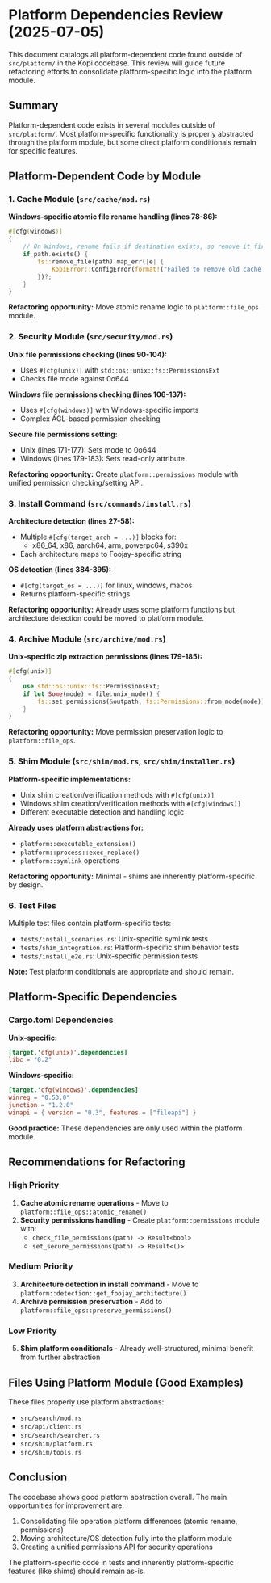 # Platform Dependencies Review (2025-07-05)

This document catalogs all platform-dependent code found outside of `src/platform/` in the Kopi codebase. This review will guide future refactoring efforts to consolidate platform-specific logic into the platform module.

## Summary

Platform-dependent code exists in several modules outside of `src/platform/`. Most platform-specific functionality is properly abstracted through the platform module, but some direct platform conditionals remain for specific features.

## Platform-Dependent Code by Module

### 1. Cache Module (`src/cache/mod.rs`)

**Windows-specific atomic file rename handling (lines 78-86):**

```rust
#[cfg(windows)]
{
    // On Windows, rename fails if destination exists, so remove it first
    if path.exists() {
        fs::remove_file(path).map_err(|e| {
            KopiError::ConfigError(format!("Failed to remove old cache file: {e}"))
        })?;
    }
}
```

**Refactoring opportunity:** Move atomic rename logic to `platform::file_ops` module.

### 2. Security Module (`src/security/mod.rs`)

**Unix file permissions checking (lines 90-104):**

- Uses `#[cfg(unix)]` with `std::os::unix::fs::PermissionsExt`
- Checks file mode against 0o644

**Windows file permissions checking (lines 106-137):**

- Uses `#[cfg(windows)]` with Windows-specific imports
- Complex ACL-based permission checking

**Secure file permissions setting:**

- Unix (lines 171-177): Sets mode to 0o644
- Windows (lines 179-183): Sets read-only attribute

**Refactoring opportunity:** Create `platform::permissions` module with unified permission checking/setting API.

### 3. Install Command (`src/commands/install.rs`)

**Architecture detection (lines 27-58):**

- Multiple `#[cfg(target_arch = ...)]` blocks for:
  - x86_64, x86, aarch64, arm, powerpc64, s390x
- Each architecture maps to Foojay-specific string

**OS detection (lines 384-395):**

- `#[cfg(target_os = ...)]` for linux, windows, macos
- Returns platform-specific strings

**Refactoring opportunity:** Already uses some platform functions but architecture detection could be moved to platform module.

### 4. Archive Module (`src/archive/mod.rs`)

**Unix-specific zip extraction permissions (lines 179-185):**

```rust
#[cfg(unix)]
{
    use std::os::unix::fs::PermissionsExt;
    if let Some(mode) = file.unix_mode() {
        fs::set_permissions(&outpath, fs::Permissions::from_mode(mode))?;
    }
}
```

**Refactoring opportunity:** Move permission preservation logic to `platform::file_ops`.

### 5. Shim Module (`src/shim/mod.rs`, `src/shim/installer.rs`)

**Platform-specific implementations:**

- Unix shim creation/verification methods with `#[cfg(unix)]`
- Windows shim creation/verification methods with `#[cfg(windows)]`
- Different executable detection and handling logic

**Already uses platform abstractions for:**

- `platform::executable_extension()`
- `platform::process::exec_replace()`
- `platform::symlink` operations

**Refactoring opportunity:** Minimal - shims are inherently platform-specific by design.

### 6. Test Files

Multiple test files contain platform-specific tests:

- `tests/install_scenarios.rs`: Unix-specific symlink tests
- `tests/shim_integration.rs`: Platform-specific shim behavior tests
- `tests/install_e2e.rs`: Unix-specific permission tests

**Note:** Test platform conditionals are appropriate and should remain.

## Platform-Specific Dependencies

### Cargo.toml Dependencies

**Unix-specific:**

```toml
[target.'cfg(unix)'.dependencies]
libc = "0.2"
```

**Windows-specific:**

```toml
[target.'cfg(windows)'.dependencies]
winreg = "0.53.0"
junction = "1.2.0"
winapi = { version = "0.3", features = ["fileapi"] }
```

**Good practice:** These dependencies are only used within the platform module.

## Recommendations for Refactoring

### High Priority

1. **Cache atomic rename operations** - Move to `platform::file_ops::atomic_rename()`
2. **Security permissions handling** - Create `platform::permissions` module with:
   - `check_file_permissions(path) -> Result<bool>`
   - `set_secure_permissions(path) -> Result<()>`

### Medium Priority

3. **Architecture detection in install command** - Move to `platform::detection::get_foojay_architecture()`
4. **Archive permission preservation** - Add to `platform::file_ops::preserve_permissions()`

### Low Priority

5. **Shim platform conditionals** - Already well-structured, minimal benefit from further abstraction

## Files Using Platform Module (Good Examples)

These files properly use platform abstractions:

- `src/search/mod.rs`
- `src/api/client.rs`
- `src/search/searcher.rs`
- `src/shim/platform.rs`
- `src/shim/tools.rs`

## Conclusion

The codebase shows good platform abstraction overall. The main opportunities for improvement are:

1. Consolidating file operation platform differences (atomic rename, permissions)
2. Moving architecture/OS detection fully into the platform module
3. Creating a unified permissions API for security operations

The platform-specific code in tests and inherently platform-specific features (like shims) should remain as-is.
